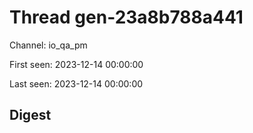 # Thread gen-23a8b788a441
Channel: io_qa_pm

First seen: 2023-12-14 00:00:00

Last seen: 2023-12-14 00:00:00

## Digest


